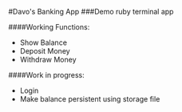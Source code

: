 #Davo's Banking App
###Demo ruby terminal app

####Working Functions:
- Show Balance
- Deposit Money
- Withdraw Money

####Work in progress:
- Login
- Make balance persistent using storage file
